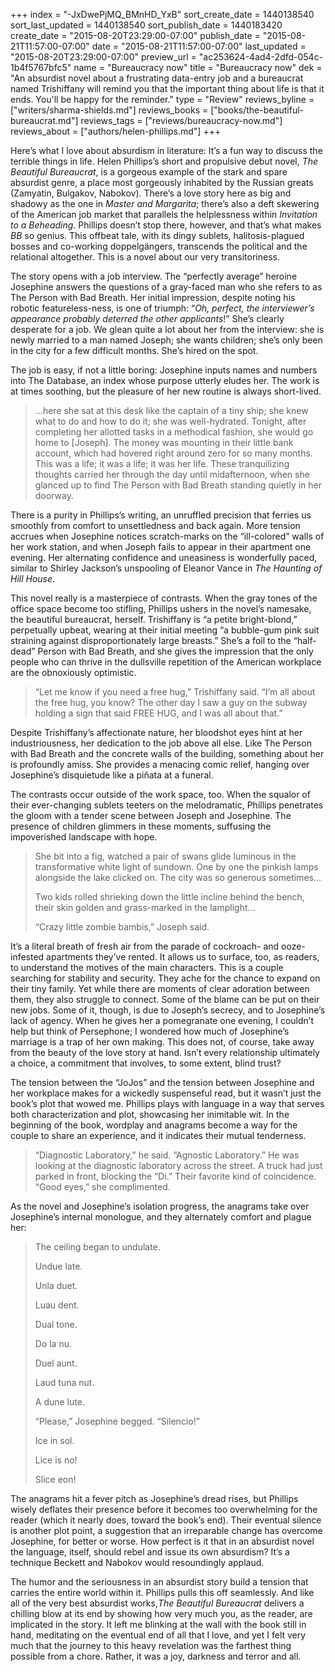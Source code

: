 +++
index = "-JxDwePjMQ_BMnHD_YxB"
sort_create_date = 1440138540
sort_last_updated = 1440138540
sort_publish_date = 1440183420
create_date = "2015-08-20T23:29:00-07:00"
publish_date = "2015-08-21T11:57:00-07:00"
date = "2015-08-21T11:57:00-07:00"
last_updated = "2015-08-20T23:29:00-07:00"
preview_url = "ac253624-4ad4-2dfd-054c-1b4f5767bfc5"
name = "Bureaucracy now"
title = "Bureaucracy now"
dek = "An absurdist novel about a frustrating data-entry job and a bureaucrat named Trishiffany will remind you that the important thing about life is that it ends. You'll be happy for the reminder."
type = "Review"
reviews_byline = ["writers/sharma-shields.md"]
reviews_books = ["books/the-beautiful-bureaucrat.md"]
reviews_tags = ["reviews/bureaucracy-now.md"]
reviews_about = ["authors/helen-phillips.md"]
+++

Here’s what I love about absurdism in literature: It’s a fun way to discuss the terrible things in life. Helen Phillips’s short and propulsive debut novel, *The Beautiful Bureaucrat*, is a gorgeous example of the stark and spare absurdist genre, a place most gorgeously inhabited by the Russian greats (Zamyatin, Bulgakov, Nabokov). There’s a love story here as big and shadowy as the one in *Master and Margarita*; there’s also a deft skewering of the American job market that parallels the helplessness within *Invitation to a Beheading*. Phillips doesn’t stop there, however, and that’s what makes *BB* so genius. This offbeat tale, with its dingy sublets, halitosis-plagued bosses and co-working doppelgängers, transcends the political and the relational altogether. This is a novel about our very transitoriness.

The story opens with a job interview. The “perfectly average” heroine Josephine answers the questions of a gray-faced man who she refers to as The Person with Bad Breath. Her initial impression, despite noting his robotic featureless-ness, is one of triumph: “*Oh, perfect, the interviewer’s appearance probably deterred the other applicants*!” She’s clearly desperate for a job. We glean quite a lot about her from the interview: she is newly married to a man named Joseph; she wants children; she’s only been in the city for a few difficult months. She’s hired on the spot.

The job is easy, if not a little boring: Josephine inputs names and numbers into The Database, an index whose purpose utterly eludes her. The work is at times soothing, but the pleasure of her new routine is always short-lived.

<blockquote>…here she sat at this desk like the captain of a tiny ship; she knew what to do and how to do it; she was well-hydrated. Tonight, after completing her allotted tasks in a methodical fashion, she would go home to [Joseph]. The money was mounting in their little bank account, which had hovered right around zero for so many months. This was a life; it was a life; it was her life. These tranquilizing thoughts carried her through the day until midafternoon, when she glanced up to find The Person with Bad Breath standing quietly in her doorway.</blockquote>

There is a purity in Phillips’s writing, an unruffled precision that ferries us smoothly from comfort to unsettledness and back again. More tension accrues when Josephine notices scratch-marks on the “ill-colored” walls of her work station, and when Joseph fails to appear in their apartment one evening. Her alternating confidence and uneasiness is wonderfully paced, similar to Shirley Jackson’s unspooling of Eleanor Vance in *The Haunting of Hill House*.

This novel really is a masterpiece of contrasts. When the gray tones of the office space become too stifling, Phillips ushers in the novel’s namesake, the beautiful bureaucrat, herself. Trishiffany is “a petite bright-blond,” perpetually upbeat, wearing at their initial meeting “a bubble-gum pink suit straining against disproportionately large breasts.” She’s a foil to the “half-dead” Person with Bad Breath, and she gives the impression that the only people who can thrive in the dullsville repetition of the American workplace are the obnoxiously optimistic.

<blockquote>“Let me know if you need a free hug,” Trishiffany said. “I’m all about the free hug, you know? The other day I saw a guy on the subway holding a sign that said FREE HUG, and I was all about that.”</blockquote>

Despite Trishiffany’s affectionate nature, her bloodshot eyes hint at her industriousness, her dedication to the job above all else. Like The Person with Bad Breath and the concrete walls of the building, something about her is profoundly amiss. She provides a menacing comic relief, hanging over Josephine’s disquietude like a piñata at a funeral.

The contrasts occur outside of the work space, too. When the squalor of their ever-changing sublets teeters on the melodramatic, Phillips penetrates the gloom with a tender scene between Joseph and Josephine. The presence of children glimmers in these moments, suffusing the impoverished landscape with hope.

<blockquote><p>She bit into a fig, watched a pair of swans glide luminous in the transformative white light of sundown. One by one the pinkish lamps alongside the lake clicked on. The city was so generous sometimes…</p>

<p>Two kids rolled shrieking down the little incline behind the bench, their skin golden and grass-marked in the lamplight…</p>

<p>“Crazy little zombie bambis,” Joseph said.</p></blockquote>

It’s a literal breath of fresh air from the parade of cockroach- and ooze-infested apartments they’ve rented. It allows us to surface, too, as readers, to understand the motives of the main characters. This is a couple searching for stability and security. They ache for the chance to expand on their tiny family. Yet while there are moments of clear adoration between them, they also struggle to connect. Some of the blame can be put on their new jobs. Some of it, though, is due to Joseph’s secrecy, and to Josephine’s lack of agency. When he gives her a pomegranate one evening, I couldn’t help but think of Persephone; I wondered how much of Josephine’s marriage is a trap of her own making. This does not, of course, take away from the beauty of the love story at hand. Isn’t every relationship ultimately a choice, a commitment that involves, to some extent, blind trust?

The tension between the “JoJos” and the tension between Josephine and her workplace makes for a wickedly suspenseful read, but it wasn’t just the book’s plot that wowed me. Phillips plays with language in a way that serves both characterization and plot, showcasing her inimitable wit. In the beginning of the book, wordplay and anagrams become a way for the couple to share an experience, and it indicates their mutual tenderness.
		
<blockquote>“Diagnostic Laboratory,” he said. “Agnostic Laboratory.” He was looking at the diagnostic laboratory across the street. A truck had just parked in front, blocking the “Di.” Their favorite kind of coincidence.
“Good eyes,” she complimented.</blockquote>

As the novel and Josephine’s isolation progress, the anagrams take over Josephine’s internal monologue, and they alternately comfort and plague her:

<blockquote><p>The ceiling began to undulate.</p>
		<p>Undue late.</p>
		<p>Unla duet.</p>
		<p>Luau dent.</p>
		<p>Dual tone.</p>
		<p>Do la nu.</p>
		<p>Duel aunt.</p>
		<p>Laud tuna nut.</p>
		<p>A dune lute.</p>
		<p>“Please,” Josephine begged. “Silencio!”</p>
		<p>Ice in sol.</p>
		<p>Lice is no!</p>
		<p>Slice eon!</p></blockquote>
        
The anagrams hit a fever pitch as Josephine’s dread rises, but Phillips wisely deflates their presence before it becomes too overwhelming for the reader (which it nearly does, toward the book’s end). Their eventual silence is another plot point, a suggestion that an irreparable change has overcome Josephine, for better or worse. How perfect is it that in an absurdist novel the language, itself, should rebel and issue its own absurdism? It’s a technique Beckett and Nabokov would resoundingly applaud.

The humor and the seriousness in an absurdist story build a tension that carries the entire world within it. Phillips pulls this off seamlessly. And like all of the very best absurdist works,*The Beautiful Bureaucrat* delivers a chilling blow at its end by showing how very much you, as the reader, are implicated in the story. It left me blinking at the wall with the book still in hand, meditating on the eventual end of all that I love, and yet I felt very much that the journey to this heavy revelation was the farthest thing possible from a chore. Rather, it was a joy, darkness and terror and all. 